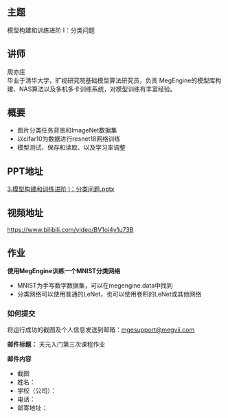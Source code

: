 ## 主题
模型构建和训练进阶 I：分类问题
## 讲师
周亦庄<br/>
毕业于清华大学，旷视研究院基础模型算法研究员，负责 MegEngine的模型库构建、NAS算法以及多机多卡训练系统，对模型训练有丰富经验。
## 概要
* 图片分类任务背景和ImageNet数据集
* 以cifar10为数据进行resnet18网络训练
* 模型测试、保存和读取、以及学习率调整

## PPT地址

[3.模型构建和训练进阶 I：分类问题.pptx](./PPT合集/3.模型构建和训练进阶%20I：分类问题.pptx)

## 视频地址

https://www.bilibili.com/video/BV1oi4y1u73B

## 作业
**使用MegEngine训练一个MNIST分类网络<br/>**

* MNIST为手写数字数据集，可以在megengine.data中找到
* 分类网络可以使用普通的LeNet，也可以使用卷积的LeNet或其他网络


### 如何提交

将运行成功的截图及个人信息发送到邮箱：mgesupport@megvii.com

**邮件标题：** 天元入门第三次课程作业

**邮件内容**

* 截图
* 姓名：
* 学校（公司）：
* 电话：
* 邮寄地址：

